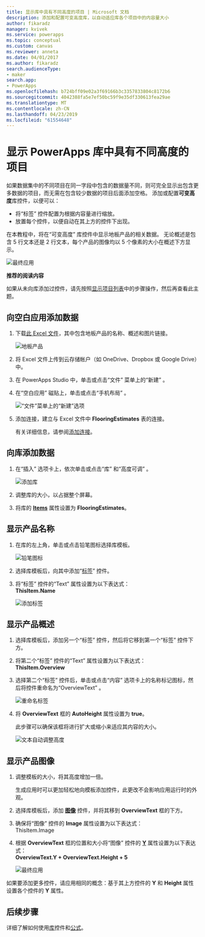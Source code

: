 ```yaml
---
title: 显示库中具有不同高度的项目 | Microsoft 文档
description: 添加和配置可变高度库，以自动适应库各个项目中的内容量大小
author: fikaradz
manager: kvivek
ms.service: powerapps
ms.topic: conceptual
ms.custom: canvas
ms.reviewer: anneta
ms.date: 04/01/2017
ms.author: fikaradz
search.audienceType:
- maker
search.app:
- PowerApps
ms.openlocfilehash: b724bff09e02a3f69166b3c3357833804c8172b6
ms.sourcegitcommit: 4042388fa5e7ef50bc59f9e35df330613fea29ae
ms.translationtype: MT
ms.contentlocale: zh-CN
ms.lasthandoff: 04/23/2019
ms.locfileid: "61554648"
---
```

# <a name="show-items-of-different-heights-in-a-powerapps-gallery"></a>显示 PowerApps 库中具有不同高度的项目
如果数据集中的不同项目在同一字段中包含的数据量不同，则可完全显示出包含更多数据的项目，而无需在包含较少数据的项目后面添加空格。 添加或配置**可变高度**库控件，以便可以：

* 将“标签”  控件配置为根据内容量进行缩放。
* 放置每个控件，以便自动在其上方的控件下出现。

在本教程中，将在“可变高度”  库控件中显示地板产品的相关数据。 无论概述是包含 5 行文本还是 2 行文本，每个产品的图像均以 5 个像素的大小在概述下方显示。

![最终应用](./media/gallery-dynamic-sizing/dynamic-app.png)

**推荐的阅读内容**

如果从未向库添加过控件，请先按照[显示项目列表](add-gallery.md)中的步骤操作，然后再查看此主题。

## <a name="add-data-to-a-blank-app"></a>向空白应用添加数据
1. 下载[此 Excel 文件](https://az787822.vo.msecnd.net/documentation/get-started-from-data/FlooringEstimates.xlsx)，其中包含地板产品的名称、概述和图片链接。

    ![地板产品](./media/gallery-dynamic-sizing/flooring-products.png)

2. 将 Excel 文件上传到云存储帐户（如 OneDrive、Dropbox 或 Google Drive）中。

3. 在 PowerApps Studio 中，单击或点击“文件”  菜单上的“新建”  。

4. 在“空白应用”  磁贴上，单击或点击“手机布局”  。

    ![“文件”菜单上的“新建”选项](./media/gallery-dynamic-sizing/blank-app.png)

5. 添加连接，建立与 Excel 文件中 **FlooringEstimates** 表的连接。

    有关详细信息，请参阅[添加连接](add-data-connection.md)。

## <a name="add-data-to-a-gallery"></a>向库添加数据
1. 在“插入”  选项卡上，依次单击或点击“库”  和“高度可调”  。

    ![添加库](./media/gallery-dynamic-sizing/add-flexible.png)
2. 调整库的大小，以占据整个屏幕。

3. 将库的 **[Items](controls/properties-core.md)** 属性设置为 **FlooringEstimates**。

## <a name="show-the-product-names"></a>显示产品名称
1. 在库的左上角，单击或点击铅笔图标选择库模板。

    ![铅笔图标](./media/gallery-dynamic-sizing/edit-template.png)

2. 选择库模板后，向其中添加“[标签](controls/control-text-box.md)”  控件。

3. 将“标签”  控件的“Text”  属性设置为以下表达式：<br>
   **ThisItem.Name**

    ![添加标签](./media/gallery-dynamic-sizing/add-text-box.png)

## <a name="show-the-product-overviews"></a>显示产品概述
1. 选择库模板后，添加另一个“标签”  控件，然后将它移到第一个“标签”  控件下方。  

2. 将第二个“标签”  控件的“Text”  属性设置为以下表达式：<br> **ThisItem.Overview**

3. 选择第二个“标签”  控件后，单击或点击“内容”  选项卡上的名称标记图标，然后将控件重命名为“OverviewText”  。

    ![重命名标签](./media/gallery-dynamic-sizing/rename-text-box.png)

4. 将 **OverviewText** 框的 **AutoHeight** 属性设置为 **true**。

    此步骤可以确保该框将进行扩大或缩小来适应其内容的大小。

      ![文本自动调整高度](./media/gallery-dynamic-sizing/autoheight-text.png)

## <a name="show-the-product-images"></a>显示产品图像
1. 调整模板的大小，将其高度增加一倍。

    生成应用时可以更加轻松地向模板添加控件，此更改不会影响应用运行时的外观。

2. 选择库模板后，添加 **[图像](controls/control-image.md)** 控件，并将其移到 **OverviewText** 框的下方。

3. 确保将“图像”  控件的 **Image** 属性设置为以下表达式：<br>
    ThisItem.Image 

4. 根据 **OverviewText** 框的位置和大小将“图像”  控件的 **[Y](controls/properties-core.md)** 属性设置为以下表达式：
   <br>**OverviewText.Y + OverviewText.Height + 5**

    ![最终应用](./media/gallery-dynamic-sizing/final-app.png)

如果要添加更多控件，请应用相同的概念：基于其上方控件的 **Y** 和 **Height** 属性设置各个控件的 **Y** 属性。

## <a name="next-steps"></a>后续步骤
详细了解如何使用[库](working-with-forms.md)控件和[公式](working-with-formulas.md)。
